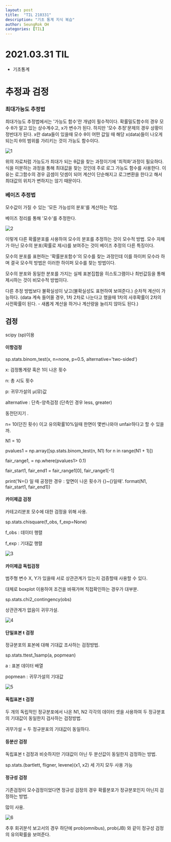 ```yaml
---
layout: post
title:  "TIL 210331"
description: "기초 통계 지식 복습"
author: SeungRok OH
categories: [TIL]
---
```


# 2021.03.31 TIL

- 기초통계



# 추정과 검정

### 최대가능도 추정법

최대가능도 추정법에서는 '가능도 함수'란 개념이 필수적이다. 확률밀도함수의 경우 모수 θ가 알고 있는 상수계수고, x가 변수가 된다. 하지만 '모수 추정'문제의 경우 상황이 정반대가 된다. x란 data들이 있을때 모수 θ이 어떤 값일 때 해당 x(data)들이 나오게 되는지 θ의 범위를 가리키는 것이 가능도 함수이다.

![1](https://user-images.githubusercontent.com/77723966/113104272-4c8d8180-923b-11eb-8c18-1c820d8ab6a2.PNG)


위의 자료처럼 가능도가 최대가 되는 θ값을 찾는 과정이기에 '최적화'과정이 필요하다. 식을 미분하는 과정을 통해 최대값을 찾는 것인데 주로 로그 가능도 함수를 사용한다. 이유는 로그함수의 경우 곱셈이 덧셈이 되어 계산이 단순해지고 로그변환을 한다고 해서 최대값의 위치가 변하지는 않기 때문이다.



### 베이즈 추정법

모수값이 가질 수 있는 '모든 가능성의 분포'를 계산하는 작업.

베이즈 정리를 통해 '모수'를 추정한다.

 ![2](https://user-images.githubusercontent.com/77723966/113104287-52836280-923b-11eb-8cbd-c1846e86f89b.PNG)


이렇게 다른 확률분포를 사용하여 모수의 분포를 추정하는 것이 모수적 방법. 모수 자체가 아닌 모수의 분포(확률로 제시)를 보여주는 것이 베이즈 추정의 다른 특징이다. 

모수의 분포를 표현하는 '확률분포함수'의 모수를 찾는 과정인데 이를 하이퍼 모수라 하며 결국 모수적 방법은 이러한 하이퍼 모수를 찾는 방법이다. 



모수의 분포와 동일한 분포를 가지는 실제 표본집합을 히스토그램이나 최빈값등을 통해 제시하는 것이 비모수적 방법이다. 



다른 추정 방법보다 불확실성이 낮고(불확실성도 표현하여 보여준다.) 순차적 계산이 가능하다. (data 계속 들어올 경우, 1차 2차로 나눈다고 했을때 1차의 사후확률이 2차의 사전확률이 된다. - 새롭게 계산을 하거나 계산량을 늘리지 않아도 된다.)



## 검정

scipy (sp)이용

#### 이항검정

sp.stats.binom_test(x, n=none, p=0.5, alternative='two-sided')

x: 검정통계량 혹은 1이 나온 횟수

n: 총 시도 횟수

p: 귀무가설의 μ(뮤)값

alternative : 단측-양측검정 (단측인 경우 less, greater)



동전던지기 . 

n= 10(던진 횟수) 이고 유의확률10%일때 한면이 몇번나와야 unfair하다고 할 수 있을까.

N1 = 10

pvalues1 = np.array([sp.stats.binom_test(n, N1) for n in range(N1 + 1)])

fair_range1, = np.where(pvalues1> 0.1)

fair_start1, fair_end1 = fair_range1[0], fair_range1[-1]

print('N={} 일 때 공정한 경우 : 앞면이 나온 횟수가 {}~{}일때'. format(N1, fair_start1, fair_end1))



#### 카이제곱 검정

카테고리분포 모수에 대한 검정을 위해 사용.

sp.stats.chisquare(f_obs, f_exp=None)

f_obs : 데이터 행렬

f_exp : 기대값 행렬

![3](https://user-images.githubusercontent.com/77723966/113104313-58794380-923b-11eb-93cc-30e5430e2954.PNG)


#### 카이제곱 독립검정

범주형 변수 X, Y가 있을때 서로 상관관계가 있는지 검증할때 사용할 수 있다.

대체로 boxplot 이용하여 조건을 바꿔가며 직접확인하는 경우가 대부분. 



sp.stats.chi2_contingency(obs)

상관관계가 없음이 귀무가설.

![4](https://user-images.githubusercontent.com/77723966/113104321-5ca56100-923b-11eb-8633-be34d2d87ff2.PNG)


#### 단일표본 t 검정

정규분포의 표본에 대해 기대값 조사하는 검정방법.

sp.stats.ttest_1samp(a, popmean)

a : 표본 데이터 배열

popmean : 귀무가설의 기대값

![5](https://user-images.githubusercontent.com/77723966/113104353-63cc6f00-923b-11eb-831e-267ee8381f82.PNG)


#### 독립표본 t 검정

두 개의 독립적인 정규분포에서 나온 N1, N2 각각의 데이터 셋을 사용하여 두 정규분포의 기대값이 동일한지 검사하는 검정방법.

귀무가설 = 두 정규분포의 기대값이 동일하다.



#### 등분산 검정

독립표본 t 검정과 비슷하지만 기대값이 아닌 두 분산값이 동일한지 검정하는 방법.

 sp.stats.(bartlett, fligner, levene)(x1, x2) 세 가지 모두 사용 가능



#### 정규성 검정

기존검정이 모수검정이었다면 정규성 검정의 경우 확률분포가 정규분포인지 아닌지 검정하는 방법.

많이 사용.


![6](https://user-images.githubusercontent.com/77723966/113104370-6a5ae680-923b-11eb-8431-e926f47daadc.PNG)


추후 회귀분석 보고서의 경우 하단에 prob(omnibus), prob(JB) 와 같이 정규성 검정의 유의확률을 보여준다.
